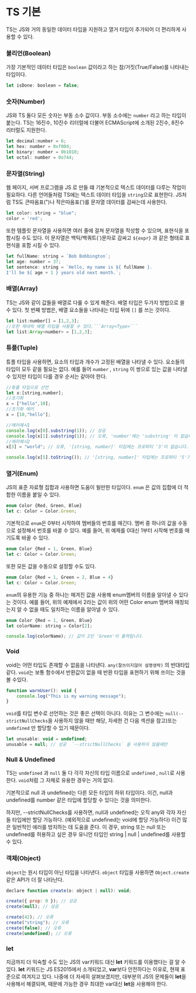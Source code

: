 # TS 기본

TS는 JS와 거의 동일한 데이터 타입을 지원하고 열거 타입이 추가되어 더 편리하게 사용할 수 있다.

### 불리언(Boolean)

가장 기본적인 데이터 타입은 ```boolean``` 값이라고 하는 참/거짓(True/False)를 나타내는 타입이다.
```Javascript
let isDone: boolean = false;
```
### 숫자(Number)
JS와 TS 둘다 모든 숫자는 부동 소수 값이다. 부동 소수에는 ```number``` 라고 하는 타입이 붙는다. TS는 16진수, 10진수 리터럴에 더불어 ECMAScript에 소개된 2진수, 8진수 리터럴도 지원한다.
```Javascript
let decimal:number = 6;
let hex: number = 0xf00d;
let binary: number = 0b1010;
let octal: number = 0o744;
```
### 문자열(String)
웹 페이지, 서버 프로그램을 JS 로 만들 떄 기본적으로 텍스트 데이터를 다루는 작업이 필요하다. 다른 언어들처럼 TS에는 텍스트 데이터 타입을 ```string```으로 표현한다.
JS처럼 TS도 큰따옴표(")나 작은따옴표(')를 문자열 데이터를 감싸는데 사용한다.
```Javascript
let color: string = "blue";
color = 'red';
```
또한 템플릿 문자열을 사용하면 여러 줄에 걸쳐 문자열을 작성할 수 있으며, 표현식을 포함시킬 수도 있다. 이 문자열은 백틱/백쿼트(`)문자로 감싸고 ```${expr}``` 과 같은 형태로 표현식을 포함 시킬 수 있다.
```Javascript
let fullName: string = `Bob Bobbington`;
let age: number = 37;
let sentence: string = `Hello, my name is ${ fullName }.
I'll be ${ age + 1 } years old next month.`;
```
### 배열(Array)
 
TS는 JS와 같이 값들을 배열로 다룰 수 있게 해준다. 배열 타입은 두가지 방법으로 쓸 수 있다.
첫 번째 방법은, 배열 요소들을 나타내는 타입 뒤에 ```[]``` 를 쓰는 것이다.

```Javascript
let list:number[] = [1,2,3];
//또한 제네릭 배열 타입을 사용할 수 있다.```Array<Type>```
let list:Array<number> = [1,2,3];
```

### 튜플(Tuple)

튜플 타입을 사용하면, 요소의 타입과 개수가 고정된 배열을 나타낼 수 있다.
요소들의 타입이 모두 같을 필요는 없다. 예를 들어 ```number``` , ```string``` 이 쌍으로 있는 값을 나타낼 수 있지만 타입이 다를 경우 순서는 같아야 한다.

```Javascript
//튜플 타입으로 선언
let x:[string,number];
//초기화
x = ["hello",10];
//초기화 에러
x = [10,"hello"];

//에러예시1
console.log(x[0].substring(1)); // 성공
console.log(x[1].substring(1)); // 오류, 'number'에는 'substring' 이 없습니다.
//에러예시2
x[3] = "world"; // 오류, '[string, number]' 타입에는 프로퍼티 '3'이 없습니다.

console.log(x[5].toString()); // '[string, number]' 타입에는 프로퍼티 '5'가 없습니다.
```

### 열거(Enum)

JS의 표준 자료형 집합과 사용하면 도움이 될만한 타입이다. ```enum``` 은 값의 집합에 더 적합한 이름을 붙일 수 있다.
```Javascript
enum Color {Red, Green, Blue}
let c: Color = Color.Green;
```
기본적으로 ```enum```은 0부터 시작하여 멤버들의 번호를 매긴다. 멤버 중 하나의 값을 수동으로 설정해서 번호를 바꿀 수 있다.
예를 들어, 위 예제를 0대신 1부터 시작해 번호를 매기도록 바꿀 수 있다.
```Javascript
enum Color {Red = 1, Green, Blue}
let c: Color = Color.Green;
```
또한 모든 값을 수동으로 설정할 수도 있다.
```Javascript
enum Color {Red = 1, Green = 2, Blue = 4}
let c: Color = Color.Green;
```

```enum```의 유용한 기능 중 하나는 매겨진 값을 사용해 enum멤버의 이름을 알아낼 수 있다는 것이다.
예를 들어, 위의 예제에서 2라는 값이 위의 어떤 Color enum 멤버와 매칭되는지 알 수 없을 때도 일치하는 이름을 알아낼 수 있다.
```Javascript
enum Color {Red = 1, Green, Blue}
let colorName: string = Color[2];

console.log(colorName); // 값이 2인 'Green'이 출력됩니다.
```

### Void

void는 어떤 타입도 존재할 수 없음을 나타낸다. ```any(잘쓰이지않아 설명생략)``` 의 반대타입같다. ```void```는 보통 함수에서 반환값이 없을 때 반환 타입을 표현하기 위해
쓰이는 것을 볼 수있다.
```Javascript
function warnUser(): void {
    console.log("This is my warning message");
}
```
```void```를 타입 변수로 선언하는 것은 좋은 선택이 아니다. 
이유는 그 변수에는 ```null(--strictNullChecks```을 사용하지 않을 때만 해당, 자세한 건 다음 섹션을 참고)또는 ```undefined``` 만 할당할 수 있기 때문이다.
```Javascript
let unusable: void = undefined;
unusable = null; // 성공  `--strictNullChecks` 을 사용하지 않을때만
```

### Null & Undefined

TS는 ```undefined``` 과 ```null```  둘 다 각각 자신의 타입 이름으로 ```undefined``` , ```null```로 사용한다. ```void```처럼 그 자체로 유용한 경우는 거의 없다.

기본적으로 null 과 undefined는 다른 모든 타입의 하위 타입이다. 이건, null과 undefined를 number 같은 타입에 할당할 수 있다는 것을 의미한다.

하지만, --strictNullChecks를 사용하면, null과 undefined는 오직 any와 각자 자신들 타입에만 할당 가능하다. (예외적으로 undefined는 void에 할당 가능하다) 
이건 많은 일반적인 에러를 방지하는 데 도움을 준다. 이 경우, string 또는 null 또는 undefined를 허용하고 싶은 경우 유니언 타입인 string | null | undefined를 사용할 수 있다.

### 객체(Object)

```object```는 원시 타입이 아닌 타입을 나타낸다.
```object``` 타입을 사용하면 ```Object.create``` 같은 API가 더 잘 나타난다.
```Javascript
declare function create(o: object | null): void;

create({ prop: 0 }); // 성공
create(null); // 성공

create(42); // 오류
create("string"); // 오류
create(false); // 오류
create(undefined); // 오류
```
### let

지금까지 더 익숙할 수도 있는 JS의 var키워드 대신 **let** 키워드를 이용했다는 걸 알 수 있다. 
**let** 키워드는 JS ES2015에서 소개되었고, **var**보다 안전하다는 이유로, 현재 표준으로 여겨지고 있다. 나중에 더 자세히 살펴보겠지만, 
대부분의 JS의 문제들이 **let**을 사용해서 해결되며, 때문에 가능한 경우 최대한 var대신 **let**을 사용해야 한다.



































